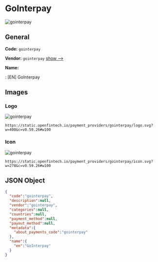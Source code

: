 
# GoInterpay 
![gointerpay](https://static.openfintech.io/payment_providers/gointerpay/logo.svg?w=400&c=v0.59.26#w100)  

## General 
 
**Code:** `gointerpay` 
 
**Vendor:** `gointerpay` [show -->](/vendors/gointerpay/) 
 
**Name:** 
 
:	[EN] GoInterpay 
 

## Images 

### Logo 
 
![gointerpay](https://static.openfintech.io/payment_providers/gointerpay/logo.svg?w=400&c=v0.59.26#w100)  

```
https://static.openfintech.io/payment_providers/gointerpay/logo.svg?w=400&c=v0.59.26#w100
```  

### Icon 
 
![gointerpay](https://static.openfintech.io/payment_providers/gointerpay/icon.svg?w=278&c=v0.59.26#w100)  

```
https://static.openfintech.io/payment_providers/gointerpay/icon.svg?w=278&c=v0.59.26#w100
```  

## JSON Object 

```json
{
  "code":"gointerpay",
  "description":null,
  "vendor":"gointerpay",
  "categories":null,
  "countries":null,
  "payment_method":null,
  "payout_method":null,
  "metadata":{
    "about_payments_code":"gointerpay"
  },
  "name":{
    "en":"GoInterpay"
  }
}
```  

